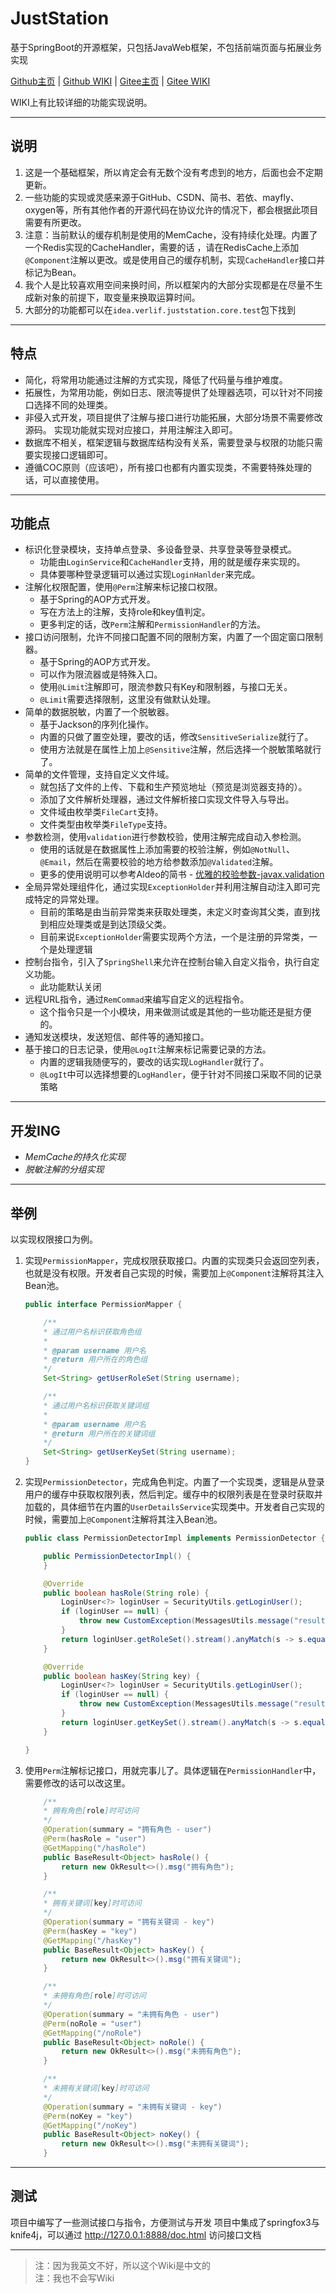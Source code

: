 # JustStation

基于SpringBoot的开源框架，只包括JavaWeb框架，不包括前端页面与拓展业务实现

[Github主页](https://github.com/Verlif/JustStation) | [Github WIKI](https://github.com/Verlif/JustStation/wiki) | [Gitee主页](https://gitee.com/Verlif/JustStation) | [Gitee WIKI](https://gitee.com/Verlif/JustStation/wikis/Home)

WIKI上有比较详细的功能实现说明。

----

## 说明

1. 这是一个基础框架，所以肯定会有无数个没有考虑到的地方，后面也会不定期更新。
2. 一些功能的实现或灵感来源于GitHub、CSDN、简书、若依、mayfly、oxygen等，所有其他作者的开源代码在协议允许的情况下，都会根据此项目需要有所更改。
3. 注意：当前默认的缓存机制是使用的MemCache，没有持续化处理。内置了一个Redis实现的CacheHandler，需要的话
，请在RedisCache上添加`@Component`注解以更改。或是使用自己的缓存机制，实现`CacheHandler`接口并标记为Bean。
4. 我个人是比较喜欢用空间来换时间，所以框架内的大部分实现都是在尽量不生成新对象的前提下，取变量来换取运算时间。
5. 大部分的功能都可以在`idea.verlif.juststation.core.test`包下找到

----

## 特点

* 简化，将常用功能通过注解的方式实现，降低了代码量与维护难度。
* 拓展性，为常用功能，例如日志、限流等提供了处理器选项，可以针对不同接口选择不同的处理类。
* 非侵入式开发，项目提供了注解与接口进行功能拓展，大部分场景不需要修改源码。
  实现功能就实现对应接口，并用注解注入即可。
* 数据库不相关，框架逻辑与数据库结构没有关系，需要登录与权限的功能只需要实现接口逻辑即可。
* 遵循COC原则（应该吧），所有接口也都有内置实现类，不需要特殊处理的话，可以直接使用。

----

## 功能点

* 标识化登录模块，支持单点登录、多设备登录、共享登录等登录模式。
  * 功能由`LoginService`和`CacheHandler`支持，用的就是缓存来实现的。
  * 具体要哪种登录逻辑可以通过实现`LoginHanlder`来完成。
* 注解化权限配置，使用`@Perm`注解来标记接口权限。
  * 基于Spring的AOP方式开发。
  * 写在方法上的注解，支持role和key值判定。
  * 更多判定的话，改`Perm`注解和`PermissionHandler`的方法。
* 接口访问限制，允许不同接口配置不同的限制方案，内置了一个固定窗口限制器。
  * 基于Spring的AOP方式开发。
  * 可以作为限流器或是特殊入口。
  * 使用`@Limit`注解即可，限流参数只有Key和限制器，与接口无关。
  * `@Limit`需要选择限制，这里没有做默认处理。
* 简单的数据脱敏，内置了一个脱敏器。
  * 基于Jackson的序列化操作。
  * 内置的只做了置空处理，要改的话，修改`SensitiveSerialize`就行了。
  * 使用方法就是在属性上加上`@Sensitive`注解，然后选择一个脱敏策略就行了。
* 简单的文件管理，支持自定义文件域。
  * 就包括了文件的上传、下载和生产预览地址（预览是浏览器支持的）。
  * 添加了文件解析处理器，通过文件解析接口实现文件导入与导出。
  * 文件域由枚举类`FileCart`支持。
  * 文件类型由枚举类`FileType`支持。
* 参数检测，使用`validation`进行参数校验，使用注解完成自动入参检测。
  * 使用的话就是在数据属性上添加需要的校验注解，例如`@NotNull`、`@Email`，然后在需要校验的地方给参数添加`@Validated`注解。
  * 更多的使用说明可以参考Aldeo的简书 - [优雅的校验参数-javax.validation](https://www.jianshu.com/p/67d3637493c7)
* 全局异常处理组件化，通过实现`ExceptionHolder`并利用注解自动注入即可完成特定的异常处理。
  * 目前的策略是由当前异常类来获取处理类，未定义时查询其父类，直到找到相应处理类或是到达顶级父类。
  * 目前来说`ExceptionHolder`需要实现两个方法，一个是注册的异常类，一个是处理逻辑
* 控制台指令，引入了`SpringShell`来允许在控制台输入自定义指令，执行自定义功能。
  * 此功能默认关闭
* 远程URL指令，通过`RemCommad`来编写自定义的远程指令。
  * 这个指令只是一个小模块，用来做测试或是其他的一些功能还是挺方便的。
* 通知发送模块，发送短信、邮件等的通知接口。
* 基于接口的日志记录，使用`@LogIt`注解来标记需要记录的方法。
  * 内置的逻辑我随便写的，要改的话实现`LogHandler`就行了。
  * `@LogIt`中可以选择想要的`LogHandler`，便于针对不同接口采取不同的记录策略

----

## 开发ING

* *MemCache的持久化实现*
* *脱敏注解的分组实现*

----

## 举例

以实现权限接口为例。

1. 实现`PermissionMapper`，完成权限获取接口。内置的实现类只会返回空列表，也就是没有权限。开发者自己实现的时候，需要加上`@Component`注解将其注入Bean池。

    ```java
    public interface PermissionMapper {

        /**
        * 通过用户名标识获取角色组
        *
        * @param username 用户名
        * @return 用户所在的角色组
        */
        Set<String> getUserRoleSet(String username);

        /**
        * 通过用户名标识获取关键词组
        *
        * @param username 用户名
        * @return 用户所在的关键词组
        */
        Set<String> getUserKeySet(String username);
    }
    ```

2. 实现`PermissionDetector`，完成角色判定。内置了一个实现类，逻辑是从登录用户的缓存中获取权限列表，然后判定。缓存中的权限列表是在登录时获取并加载的，具体细节在内置的`UserDetailsService`实现类中。开发者自己实现的时候，需要加上`@Component`注解将其注入Bean池。

    ```java
    public class PermissionDetectorImpl implements PermissionDetector {

        public PermissionDetectorImpl() {
        }

        @Override
        public boolean hasRole(String role) {
            LoginUser<?> loginUser = SecurityUtils.getLoginUser();
            if (loginUser == null) {
                throw new CustomException(MessagesUtils.message("result.fail.login.not"));
            }
            return loginUser.getRoleSet().stream().anyMatch(s -> s.equals(role));
        }

        @Override
        public boolean hasKey(String key) {
            LoginUser<?> loginUser = SecurityUtils.getLoginUser();
            if (loginUser == null) {
                throw new CustomException(MessagesUtils.message("result.fail.login.not"));
            }
            return loginUser.getKeySet().stream().anyMatch(s -> s.equals(key));
        }

    }
    ```

3. 使用`Perm`注解标记接口，用就完事儿了。具体逻辑在`PermissionHandler`中，需要修改的话可以改这里。

    ```java
        /**
        * 拥有角色[role]时可访问
        */
        @Operation(summary = "拥有角色 - user")
        @Perm(hasRole = "user")
        @GetMapping("/hasRole")
        public BaseResult<Object> hasRole() {
            return new OkResult<>().msg("拥有角色");
        }

        /**
        * 拥有关键词[key]时可访问
        */
        @Operation(summary = "拥有关键词 - key")
        @Perm(hasKey = "key")
        @GetMapping("/hasKey")
        public BaseResult<Object> hasKey() {
            return new OkResult<>().msg("拥有关键词");
        }

        /**
        * 未拥有角色[role]时可访问
        */
        @Operation(summary = "未拥有角色 - user")
        @Perm(noRole = "user")
        @GetMapping("/noRole")
        public BaseResult<Object> noRole() {
            return new OkResult<>().msg("未拥有角色");
        }

        /**
        * 未拥有关键词[key]时可访问
        */
        @Operation(summary = "未拥有关键词 - key")
        @Perm(noKey = "key")
        @GetMapping("/noKey")
        public BaseResult<Object> noKey() {
            return new OkResult<>().msg("未拥有关键词");
        }
    ```

----

## 测试

项目中编写了一些测试接口与指令，方便测试与开发
项目中集成了springfox3与knife4j，可以通过 <http://127.0.0.1:8888/doc.html> 访问接口文档

----

> 注：因为我英文不好，所以这个Wiki是中文的  
> 注：我也不会写Wiki
